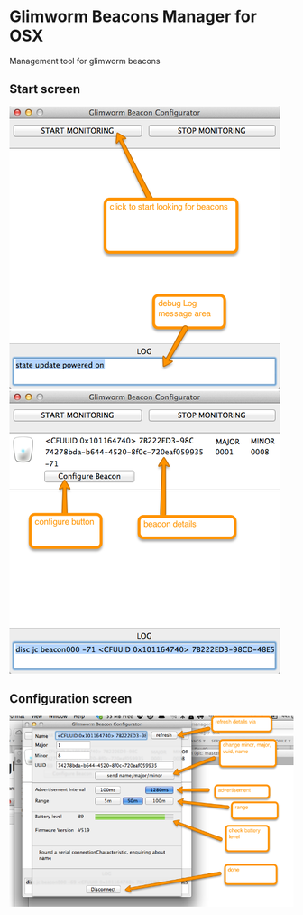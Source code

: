 Glimworm Beacons Manager for  OSX
=================================

Management tool for glimworm beacons


<h2>Start screen</h2>
<img src='screenshot-home.png'>

<img src='screenshot-home-list.png'>

<h2>Configuration screen</h2>
<img src='screenshot-config.png'>
